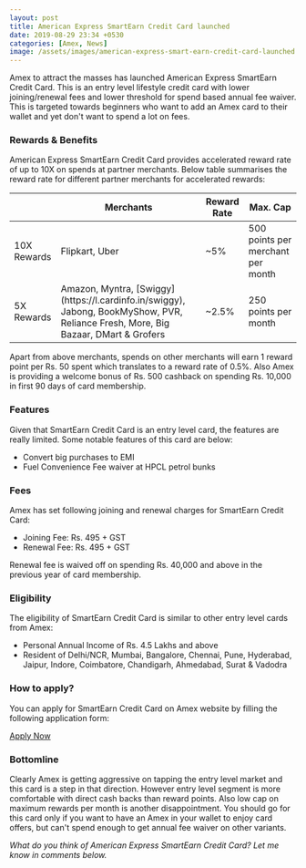 ```yaml
---
layout: post
title: American Express SmartEarn Credit Card launched
date: 2019-08-29 23:34 +0530
categories: [Amex, News]
image: /assets/images/american-express-smart-earn-credit-card-launched.jpg
---
```


Amex to attract the masses has launched American Express SmartEarn Credit Card. This is an entry level lifestyle credit card with lower joining/renewal fees and lower threshold for spend based annual fee waiver. This is targeted towards beginners who want to add an Amex card to their wallet and yet don't want to spend a lot on fees.

### Rewards & Benefits

American Express SmartEarn Credit Card provides accelerated reward rate of up to 10X on spends at partner merchants. Below table summarises the reward rate for different partner merchants for accelerated rewards:

<table class="table" style="display: block;overflow-x: auto;">
<thead class="thead-dark">
<tr>
	<th scope="col"> </th>
    <th scope="col"> Merchants</th>
    <th scope="col"> Reward Rate</th>
    <th scope="col"> Max. Cap</th>
</tr>
</thead>
<tbody>
<tr>
	<td> 10X Rewards </td>
	<td> Flipkart, Uber </td>
    <td> ~5% </td>
    <td> 500 points per merchant per month </td>
</tr>
<tr>
	<td> 5X Rewards </td>
	<td> Amazon, Myntra, [Swiggy](https://l.cardinfo.in/swiggy), Jabong, BookMyShow, PVR, Reliance Fresh, More, Big Bazaar, DMart & Grofers </td>
    <td> ~2.5% </td>
    <td> 250 points per month </td>
</tr>
</tbody>
</table>

Apart from above merchants, spends on other merchants will earn 1 reward point per Rs. 50 spent which translates to a reward rate of 0.5%. Also Amex is providing a welcome bonus of Rs. 500 cashback on spending Rs. 10,000 in first 90 days of card membership.

### Features

Given that SmartEarn Credit Card is an entry level card, the features are really limited. Some notable features of this card are below:

- Convert big purchases to EMI
- Fuel Convenience Fee waiver at HPCL petrol bunks

### Fees

Amex has set following joining and renewal charges for SmartEarn Credit Card:

- Joining Fee: Rs. 495 + GST
- Renewal Fee: Rs. 495 + GST

Renewal fee is waived off on spending Rs. 40,000 and above in the previous year of card membership.

### Eligibility

The eligibility of SmartEarn Credit Card is similar to other entry level cards from Amex:

- Personal Annual Income of Rs. 4.5 Lakhs and above
- Resident of Delhi/NCR, Mumbai, Bangalore, Chennai, Pune, Hyderabad, Jaipur, Indore, Coimbatore, Chandigarh, Ahmedabad, Surat & Vadodra

### How to apply?

You can apply for SmartEarn Credit Card on Amex website by filling the following application form:

<a href="https://global.americanexpress.com/acq/intl/dpa/japa/ind/pers/begin.do?perform=IntlEapp:IND:smart_earn" target="_blank" class="btn btn-lg btn-danger btn-block post-element mt-2" rel="noopener"><i class="ci-pen"></i> Apply Now</a>

### Bottomline

Clearly Amex is getting aggressive on tapping the entry level market and this card is a step in that direction. However entry level segment is more comfortable with direct cash backs than reward points. Also low cap on maximum rewards per month is another disappointment. You should go for this card only if you want to have an Amex in your wallet to enjoy card offers, but can't spend enough to get annual fee waiver on other variants.

_What do you think of American Express SmartEarn Credit Card? Let me know in comments below._
